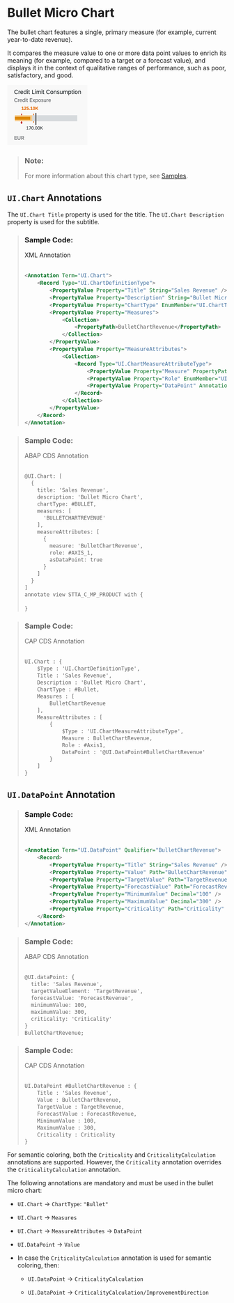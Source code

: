 <!-- loiob91516684a8641b2964c2380c9ea94df -->

# Bullet Micro Chart

The bullet chart features a single, primary measure \(for example, current year-to-date revenue\).

It compares the measure value to one or more data point values to enrich its meaning \(for example, compared to a target or a forecast value\), and displays it in the context of qualitative ranges of performance, such as poor, satisfactory, and good.

![](images/Bullet_Micro_Chart_9d24d23.png)

> ### Note:  
> For more information about this chart type, see [Samples](https://ui5.sap.com/1.82.5/#/entity/sap.suite.ui.microchart.BulletMicroChart).



<a name="loiob91516684a8641b2964c2380c9ea94df__section_hs3_vfq_qmb"/>

## `UI.Chart` Annotations

The `UI.Chart Title` property is used for the title. The `UI.Chart Description` property is used for the subtitle.

> ### Sample Code:  
> XML Annotation
> 
> ```xml
> 
> <Annotation Term="UI.Chart">
>     <Record Type="UI.ChartDefinitionType">
>         <PropertyValue Property="Title" String="Sales Revenue" />
>         <PropertyValue Property="Description" String="Bullet Micro Chart" />
>         <PropertyValue Property="ChartType" EnumMember="UI.ChartType/Bullet" />
>         <PropertyValue Property="Measures">
>             <Collection>
>                 <PropertyPath>BulletChartRevenue</PropertyPath>
>             </Collection>
>         </PropertyValue>
>         <PropertyValue Property="MeasureAttributes">
>             <Collection>
>                 <Record Type="UI.ChartMeasureAttributeType">
>                     <PropertyValue Property="Measure" PropertyPath="BulletChartRevenue" />
>                     <PropertyValue Property="Role" EnumMember="UI.ChartMeasureRoleType/Axis1" />
>                     <PropertyValue Property="DataPoint" AnnotationPath="@UI.DataPoint#BulletChartRevenue" />
>                 </Record>
>             </Collection>
>         </PropertyValue>
>     </Record>
> </Annotation>
> 
> ```

> ### Sample Code:  
> ABAP CDS Annotation
> 
> ```
> 
> @UI.Chart: [
>   {
>     title: 'Sales Revenue',
>     description: 'Bullet Micro Chart',
>     chartType: #BULLET,
>     measures: [
>       'BULLETCHARTREVENUE'
>     ],
>     measureAttributes: [
>       {
>         measure: 'BulletChartRevenue',
>         role: #AXIS_1,
>         asDataPoint: true
>       }
>     ]
>   }
> ]
> annotate view STTA_C_MP_PRODUCT with {
> 
> }
> ```

> ### Sample Code:  
> CAP CDS Annotation
> 
> ```
> 
> UI.Chart : {
>     $Type : 'UI.ChartDefinitionType',
>     Title : 'Sales Revenue',
>     Description : 'Bullet Micro Chart',
>     ChartType : #Bullet,
>     Measures : [
>         BulletChartRevenue
>     ],
>     MeasureAttributes : [
>         {
>             $Type : 'UI.ChartMeasureAttributeType',
>             Measure : BulletChartRevenue,
>             Role : #Axis1,
>             DataPoint : '@UI.DataPoint#BulletChartRevenue'
>         }
>     ]
> }
> 
> ```



<a name="loiob91516684a8641b2964c2380c9ea94df__section_mk3_vfq_qmb"/>

## `UI.DataPoint` Annotation

> ### Sample Code:  
> XML Annotation
> 
> ```xml
> 
> <Annotation Term="UI.DataPoint" Qualifier="BulletChartRevenue">
>     <Record>
>         <PropertyValue Property="Title" String="Sales Revenue" />
>         <PropertyValue Property="Value" Path="BulletChartRevenue" />
>         <PropertyValue Property="TargetValue" Path="TargetRevenue" />
>         <PropertyValue Property="ForecastValue" Path="ForecastRevenue" />
>         <PropertyValue Property="MinimumValue" Decimal="100" />
>         <PropertyValue Property="MaximumValue" Decimal="300" />
>         <PropertyValue Property="Criticality" Path="Criticality" />
>     </Record>
> </Annotation>
> ```

> ### Sample Code:  
> ABAP CDS Annotation
> 
> ```
> 
> @UI.dataPoint: {
>   title: 'Sales Revenue',
>   targetValueElement: 'TargetRevenue',
>   forecastValue: 'ForecastRevenue',
>   minimumValue: 100,
>   maximumValue: 300,
>   criticality: 'Criticality'
> }
> BulletChartRevenue;
> ```

> ### Sample Code:  
> CAP CDS Annotation
> 
> ```
> 
> UI.DataPoint #BulletChartRevenue : {
>     Title : 'Sales Revenue',
>     Value : BulletChartRevenue,
>     TargetValue : TargetRevenue,
>     ForecastValue : ForecastRevenue,
>     MinimumValue : 100,
>     MaximumValue : 300,
>     Criticality : Criticality
> }
> 
> ```

For semantic coloring, both the `Criticality` and `CriticalityCalculation` annotations are supported. However, the `Criticality` annotation overrides the `CriticalityCalculation` annotation.

The following annotations are mandatory and must be used in the bullet micro chart:

-   `UI.Chart` → `ChartType`: `"Bullet"`

-   `UI.Chart` → `Measures`

-   `UI.Chart` → `MeasureAttributes` → `DataPoint`

-   `UI.DataPoint` → `Value`

-   In case the `CriticalityCalculation` annotation is used for semantic coloring, then:

    -   `UI.DataPoint` → `CriticalityCalculation`

    -   `UI.DataPoint` → `CriticalityCalculation/ImprovementDirection`



